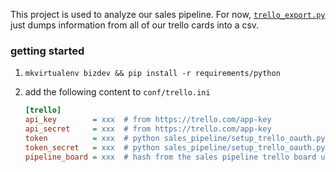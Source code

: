 This project is used to analyze our sales pipeline. For now,
[`trello_export.py`](./sales_pipeline/trello_export.py) just dumps information
from all of our trello cards into a csv.

### getting started

1. `mkvirtualenv bizdev && pip install -r requirements/python`

2. add the following content to `conf/trello.ini`

    ```ini
    [trello]
    api_key        = xxx  # from https://trello.com/app-key
    api_secret     = xxx  # from https://trello.com/app-key
    token          = xxx  # python sales_pipeline/setup_trello_oauth.py
    token_secret   = xxx  # python sales_pipeline/setup_trello_oauth.py
    pipeline_board = xxx  # hash from the sales pipeline trello board url
    ```
